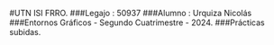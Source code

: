 #UTN ISI FRRO. 
###Legajo : 50937
###Alumno : Urquiza Nicolás
###Entornos Gráficos - Segundo Cuatrimestre - 2024.
###Prácticas subidas.
